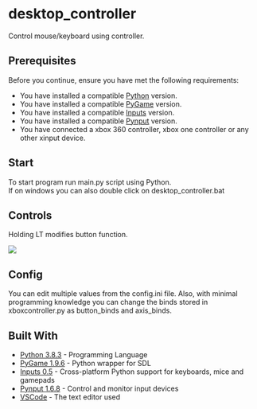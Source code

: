 # desktop_controller
Control mouse/keyboard using controller.

## Prerequisites

Before you continue, ensure you have met the following requirements:
* You have installed a compatible [Python](https://www.python.org/downloads/) version.  
* You have installed a compatible [PyGame](https://pypi.org/project/pygame/) version.  
* You have installed a compatible [Inputs](https://pypi.org/project/inputs/) version.  
* You have installed a compatible [Pynput](https://pypi.org/project/pynput/) version.  
* You have connected a xbox 360 controller, xbox one controller or any other xinput device.

## Start

To start program run main.py script using Python.  
If on windows you can also double click on desktop_controller.bat

## Controls

Holding LT modifies button function.

![](https://i.imgur.com/3SXZMO5.png)

## Config

You can edit multiple values from the config.ini file. Also, with minimal programming knowledge you can change the binds stored in xboxcontroller.py as button_binds and axis_binds.

## Built With

* [Python 3.8.3](https://www.python.org/) - Programming Language
* [PyGame 1.9.6](https://www.pygame.org/docs/) - Python wrapper for SDL
* [Inputs 0.5](https://inputs.readthedocs.io/en/latest/) - Cross-platform Python support for keyboards, mice and gamepads
* [Pynput 1.6.8](https://pythonhosted.org/pynput/index.html) - Control and monitor input devices
* [VSCode](https://code.visualstudio.com/) - The text editor used
